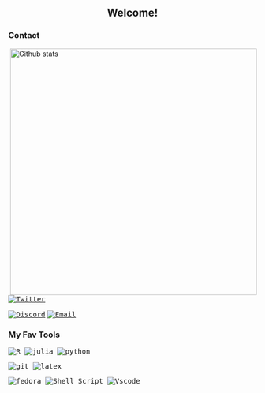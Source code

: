  <h2 align="center"> Welcome! </h2>   


### Contact

<img src="https://github-readme-stats-eight-theta.vercel.app/api?username=AlissonRP&show_icons=true&theme=tokyonight&include_all_commits=true&count_private=true&hide_border=true" align="right"
     alt="Github stats" width="500">

[<kbd>![Twitter](https://img.shields.io/badge/Twitter-1DA1F2?style=for-the-badge&logo=twitter&logoColor=white)](https://twitter.com/fuzzys3t)
 
[<kbd>![Discord](https://img.shields.io/badge/Discord-7289DA?style=for-the-badge&logo=discord&logoColor=white)</kbd>](https://discord.com/users/800151407445540904)
[<kbd>![Email](https://img.shields.io/badge/Email-D14836?style=for-the-badge&logo=gmail&logoColor=white)](mailto:alirpereira887@gmail.com)

### My Fav Tools
<kbd>![R](https://img.shields.io/badge/R-276DC3?style=for-the-badge&logo=r&logoColor=white) </kbd>
<kbd> ![julia](https://img.shields.io/badge/Julia-9558B2?style=for-the-badge&logo=julia&logoColor=white) </kbd>
<kbd>![python](https://img.shields.io/badge/Python-14354C?style=for-the-badge&logo=python&logoColor=white) </kbd>

<kbd>![git](https://img.shields.io/badge/git-%23F05033.svg?style=for-the-badge&logo=git&logoColor=white) </kbd>
<kbd>![latex](https://img.shields.io/badge/latex-%23008080.svg?style=for-the-badge&logo=latex&logoColor=white) </kbd>

<kbd>![fedora](https://img.shields.io/badge/Fedora-294172?style=for-the-badge&logo=fedora&logoColor=white) </kbd>
<kbd>![Shell Script](https://img.shields.io/badge/shell_script-%23121011.svg?style=for-the-badge&logo=gnu-bash&logoColor=white) </kbd>
<kbd> ![Vscode](https://img.shields.io/badge/VSCode-0078D4?style=for-the-badge&logo=visual%20studio%20code&logoColor=white) </kbd>




